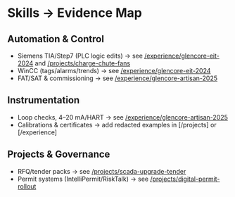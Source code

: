 # Skills → Evidence Map

## Automation & Control
- Siemens TIA/Step7 (PLC logic edits) → see [/experience/glencore-eit-2024](../experience/glencore-eit-2024) and [/projects/charge-chute-fans](../projects/charge-chute-fans)
- WinCC (tags/alarms/trends) → see [/experience/glencore-eit-2024](../experience/glencore-eit-2024)
- FAT/SAT & commissioning → see [/experience/glencore-artisan-2025](../experience/glencore-artisan-2025)

## Instrumentation
- Loop checks, 4–20 mA/HART → see [/experience/glencore-artisan-2025](../experience/glencore-artisan-2025)
- Calibrations & certificates → add redacted examples in [/projects] or [/experience]

## Projects & Governance
- RFQ/tender packs → see [/projects/scada-upgrade-tender](../projects/scada-upgrade-tender)
- Permit systems (IntelliPermit/RiskTalk) → see [/projects/digital-permit-rollout](../projects/digital-permit-rollout)
